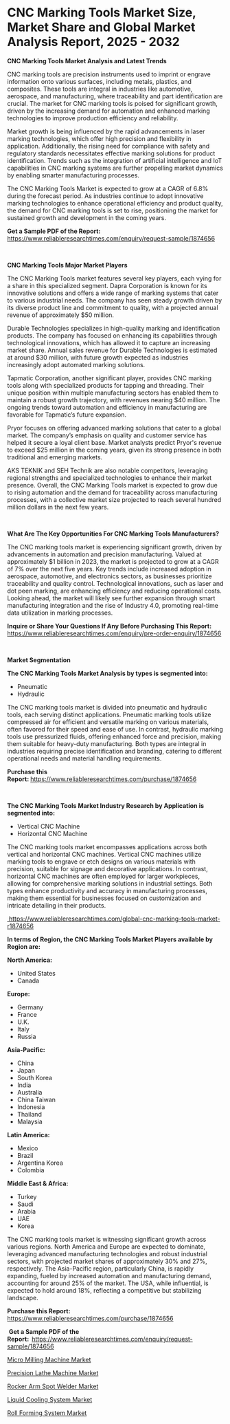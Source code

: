 <p><h1>CNC Marking Tools Market Size, Market Share and Global Market Analysis Report, 2025 - 2032</h1></p><p><strong>CNC Marking Tools Market Analysis and Latest Trends</strong></p>
<p><p>CNC marking tools are precision instruments used to imprint or engrave information onto various surfaces, including metals, plastics, and composites. These tools are integral in industries like automotive, aerospace, and manufacturing, where traceability and part identification are crucial. The market for CNC marking tools is poised for significant growth, driven by the increasing demand for automation and enhanced marking technologies to improve production efficiency and reliability.</p><p>Market growth is being influenced by the rapid advancements in laser marking technologies, which offer high precision and flexibility in application. Additionally, the rising need for compliance with safety and regulatory standards necessitates effective marking solutions for product identification. Trends such as the integration of artificial intelligence and IoT capabilities in CNC marking systems are further propelling market dynamics by enabling smarter manufacturing processes.</p><p>The CNC Marking Tools Market is expected to grow at a CAGR of 6.8% during the forecast period. As industries continue to adopt innovative marking technologies to enhance operational efficiency and product quality, the demand for CNC marking tools is set to rise, positioning the market for sustained growth and development in the coming years.</p></p>
<p><strong>Get a Sample PDF of the Report:&nbsp;</strong> <a href="https://www.reliableresearchtimes.com/enquiry/request-sample/1874656?utm_campaign=3290&utm_medium=2&utm_source=Github&utm_content=ia&utm_term=11042025&utm_id=cnc-marking-tools">https://www.reliableresearchtimes.com/enquiry/request-sample/1874656</a></p>
<p>&nbsp;</p>
<p><strong>CNC Marking Tools Major Market Players</strong></p>
<p><p>The CNC Marking Tools market features several key players, each vying for a share in this specialized segment. Dapra Corporation is known for its innovative solutions and offers a wide range of marking systems that cater to various industrial needs. The company has seen steady growth driven by its diverse product line and commitment to quality, with a projected annual revenue of approximately $50 million.</p><p>Durable Technologies specializes in high-quality marking and identification products. The company has focused on enhancing its capabilities through technological innovations, which has allowed it to capture an increasing market share. Annual sales revenue for Durable Technologies is estimated at around $30 million, with future growth expected as industries increasingly adopt automated marking solutions.</p><p>Tapmatic Corporation, another significant player, provides CNC marking tools along with specialized products for tapping and threading. Their unique position within multiple manufacturing sectors has enabled them to maintain a robust growth trajectory, with revenues nearing $40 million. The ongoing trends toward automation and efficiency in manufacturing are favorable for Tapmatic’s future expansion.</p><p>Pryor focuses on offering advanced marking solutions that cater to a global market. The company’s emphasis on quality and customer service has helped it secure a loyal client base. Market analysts predict Pryor's revenue to exceed $25 million in the coming years, given its strong presence in both traditional and emerging markets.</p><p>AKS TEKNIK and SEH Technik are also notable competitors, leveraging regional strengths and specialized technologies to enhance their market presence. Overall, the CNC Marking Tools market is expected to grow due to rising automation and the demand for traceability across manufacturing processes, with a collective market size projected to reach several hundred million dollars in the next few years.</p></p>
<p>&nbsp;</p>
<p><strong>What Are The Key Opportunities For CNC Marking Tools Manufacturers?</strong></p>
<p><p>The CNC marking tools market is experiencing significant growth, driven by advancements in automation and precision manufacturing. Valued at approximately $1 billion in 2023, the market is projected to grow at a CAGR of 7% over the next five years. Key trends include increased adoption in aerospace, automotive, and electronics sectors, as businesses prioritize traceability and quality control. Technological innovations, such as laser and dot peen marking, are enhancing efficiency and reducing operational costs. Looking ahead, the market will likely see further expansion through smart manufacturing integration and the rise of Industry 4.0, promoting real-time data utilization in marking processes.</p></p>
<p><strong>Inquire or Share Your Questions If Any Before Purchasing This Report:</strong> <a href="https://www.reliableresearchtimes.com/enquiry/pre-order-enquiry/1874656?utm_campaign=3290&utm_medium=2&utm_source=Github&utm_content=ia&utm_term=11042025&utm_id=cnc-marking-tools">https://www.reliableresearchtimes.com/enquiry/pre-order-enquiry/1874656</a></p>
<p>&nbsp;</p>
<p><strong>Market Segmentation</strong></p>
<p><strong>The CNC Marking Tools Market Analysis by types is segmented into:</strong></p>
<p><ul><li>Pneumatic</li><li>Hydraulic</li></ul></p>
<p><p>The CNC marking tools market is divided into pneumatic and hydraulic tools, each serving distinct applications. Pneumatic marking tools utilize compressed air for efficient and versatile marking on various materials, often favored for their speed and ease of use. In contrast, hydraulic marking tools use pressurized fluids, offering enhanced force and precision, making them suitable for heavy-duty manufacturing. Both types are integral in industries requiring precise identification and branding, catering to different operational needs and material handling requirements.</p></p>
<p><strong>Purchase this Report:&nbsp;</strong><a href="https://www.reliableresearchtimes.com/purchase/1874656?utm_campaign=3290&utm_medium=2&utm_source=Github&utm_content=ia&utm_term=11042025&utm_id=cnc-marking-tools">https://www.reliableresearchtimes.com/purchase/1874656</a></p>
<p>&nbsp;</p>
<p><strong>The CNC Marking Tools Market Industry Research by Application is segmented into:</strong></p>
<p><ul><li>Vertical CNC Machine</li><li>Horizontal CNC Machine</li></ul></p>
<p><p>The CNC marking tools market encompasses applications across both vertical and horizontal CNC machines. Vertical CNC machines utilize marking tools to engrave or etch designs on various materials with precision, suitable for signage and decorative applications. In contrast, horizontal CNC machines are often employed for larger workpieces, allowing for comprehensive marking solutions in industrial settings. Both types enhance productivity and accuracy in manufacturing processes, making them essential for businesses focused on customization and intricate detailing in their products.</p></p>
<p><a href="https://www.reliableresearchtimes.com/global-cnc-marking-tools-market-r1874656?utm_campaign=3290&utm_medium=2&utm_source=Github&utm_content=ia&utm_term=11042025&utm_id=cnc-marking-tools">&nbsp;https://www.reliableresearchtimes.com/global-cnc-marking-tools-market-r1874656</a></p>
<p><strong>In terms of Region, the CNC Marking Tools Market Players available by Region are:</strong></p>
<p>
    <p> <strong> North America: </strong>
        <ul>
            <li>United States</li>
            <li>Canada</li>
        </ul>
        </p> 
    <p> <strong> Europe: </strong>
        <ul>
            <li>Germany</li>
            <li>France</li>
            <li>U.K.</li>
            <li>Italy</li>
            <li>Russia</li>
        </ul>
        </p> 
    <p> <strong> Asia-Pacific: </strong>
        <ul>
            <li>China</li>
            <li>Japan</li>
            <li>South Korea</li>
            <li>India</li>
            <li>Australia</li>
            <li>China Taiwan</li>
            <li>Indonesia</li>
            <li>Thailand</li>
            <li>Malaysia</li>
        </ul>
        </p> 
    <p> <strong> Latin America: </strong>
        <ul>
            <li>Mexico</li>
            <li>Brazil</li>
            <li>Argentina Korea</li>
            <li>Colombia</li>
        </ul>
        </p> 
    <p> <strong> Middle East & Africa: </strong>
        <ul>
            <li>Turkey</li>
            <li>Saudi</li>
            <li>Arabia</li>
            <li>UAE</li>
            <li>Korea</li>
        </ul>
    </p>
    </p>
<p><p>The CNC marking tools market is witnessing significant growth across various regions. North America and Europe are expected to dominate, leveraging advanced manufacturing technologies and robust industrial sectors, with projected market shares of approximately 30% and 27%, respectively. The Asia-Pacific region, particularly China, is rapidly expanding, fueled by increased automation and manufacturing demand, accounting for around 25% of the market. The USA, while influential, is expected to hold around 18%, reflecting a competitive but stabilizing landscape.</p></p>
<p><strong>Purchase this Report: </strong><a href="https://www.reliableresearchtimes.com/purchase/1874656?utm_campaign=3290&utm_medium=2&utm_source=Github&utm_content=ia&utm_term=11042025&utm_id=cnc-marking-tools">https://www.reliableresearchtimes.com/purchase/1874656</a></p>
<p>&nbsp;<strong>Get a Sample PDF of the Report:&nbsp;&nbsp;</strong><a href="https://www.reliableresearchtimes.com/enquiry/request-sample/1874656?utm_campaign=3290&utm_medium=2&utm_source=Github&utm_content=ia&utm_term=11042025&utm_id=cnc-marking-tools">https://www.reliableresearchtimes.com/enquiry/request-sample/1874656</a></p>
<p><strong></strong></p>
<p><p><a href="https://github.com/qianyateina/Market-Research-Report-List-1/blob/main/micro-milling-machine-market.md?utm_campaign=3290&utm_medium=2&utm_source=Github&utm_content=ia&utm_term=11042025&utm_id=cnc-marking-tools">Micro Milling Machine Market</a></p><p><a href="https://github.com/ebalabenoot/Market-Research-Report-List-1/blob/main/precision-lathe-machine-market.md?utm_campaign=3290&utm_medium=2&utm_source=Github&utm_content=ia&utm_term=11042025&utm_id=cnc-marking-tools">Precision Lathe Machine Market</a></p><p><a href="https://github.com/gavalegeyndt26/Market-Research-Report-List-1/blob/main/rocker-arm-spot-welder-market.md?utm_campaign=3290&utm_medium=2&utm_source=Github&utm_content=ia&utm_term=11042025&utm_id=cnc-marking-tools">Rocker Arm Spot Welder Market</a></p><p><a href="https://github.com/kavechoxo/Market-Research-Report-List-1/blob/main/liquid-cooling-system-market.md?utm_campaign=3290&utm_medium=2&utm_source=Github&utm_content=ia&utm_term=11042025&utm_id=cnc-marking-tools">Liquid Cooling System Market</a></p><p><a href="https://github.com/jensanohishi/Market-Research-Report-List-1/blob/main/roll-forming-system-market.md?utm_campaign=3290&utm_medium=2&utm_source=Github&utm_content=ia&utm_term=11042025&utm_id=cnc-marking-tools">Roll Forming System Market</a></p></p>